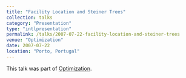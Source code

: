 ```yaml
---
title: "Facility Location and Steiner Trees"
collection: talks
category: "Presentation"
type: "intlpresentation"
permalink: /talks/2007-07-22-facility-location-and-steiner-trees
venue: "Optimization"
date: 2007-07-22
location: "Porto, Portugal"
---
```


This talk was part of [Optimization](http://www.fep.up.pt/opti2007/).